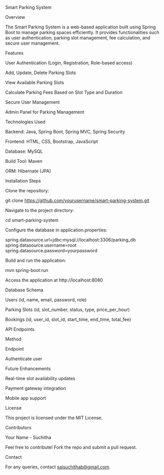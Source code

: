 Smart Parking System

Overview

The Smart Parking System is a web-based application built using Spring Boot to manage parking spaces efficiently. It provides functionalities such as user authentication, parking slot management, fee calculation, and secure user management.

Features

User Authentication (Login, Registration, Role-based access)

Add, Update, Delete Parking Slots

View Available Parking Slots

Calculate Parking Fees Based on Slot Type and Duration

Secure User Management

Admin Panel for Parking Management

Technologies Used

Backend: Java, Spring Boot, Spring MVC, Spring Security

Frontend: HTML, CSS, Bootstrap, JavaScript

Database: MySQL

Build Tool: Maven

ORM: Hibernate (JPA)

Installation Steps

Clone the repository:

git clone https://github.com/yourusername/smart-parking-system.git

Navigate to the project directory:

cd smart-parking-system

Configure the database in application.properties:

spring.datasource.url=jdbc:mysql://localhost:3306/parking_db
spring.datasource.username=root
spring.datasource.password=yourpassword

Build and run the application:

mvn spring-boot:run

Access the application at http://localhost:8080

Database Schema

Users (id, name, email, password, role)

Parking Slots (id, slot_number, status, type, price_per_hour)

Bookings (id, user_id, slot_id, start_time, end_time, total_fee)

API Endpoints

Method

Endpoint




Authenticate user

Future Enhancements

Real-time slot availability updates

Payment gateway integration

Mobile app support

License

This project is licensed under the MIT License.

Contributors

Your Name - Suchitha

Feel free to contribute! Fork the repo and submit a pull request.

Contact

For any queries, contact saisuchithab@gmail.com.
